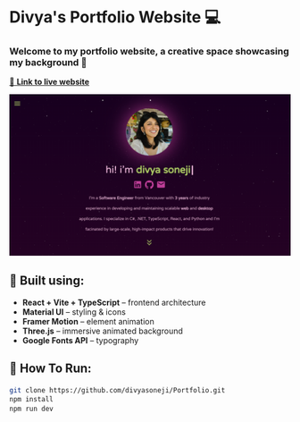 # Divya's Portfolio Website 💻

### Welcome to my portfolio website, a creative space showcasing my background 🌸 

[🔗 **Link to live website**](https://divyasoneji.com)

![Website Preview](/public/assets/website-screenshot.png)

## 🔧 Built using:  

- **React + Vite + TypeScript** – frontend architecture  
- **Material UI** – styling & icons 
- **Framer Motion** – element animation 
- **Three.js** – immersive animated background
- **Google Fonts API** – typography  

## 🚗 How To Run:  

```sh
git clone https://github.com/divyasoneji/Portfolio.git 
npm install  
npm run dev  
```